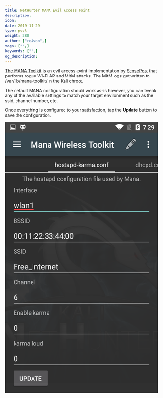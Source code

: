 ```yaml
---
title: NetHunter MANA Evil Access Point
description:
icon:
date: 2019-11-29
type: post
weight: 280
author: ["re4son",]
tags: ["",]
keywords: ["",]
og_description:
---
```


[The MANA Toolkit](https://github.com/sensepost/mana) is an evil access-point implementation by [SensePost](https://www.sensepost.com/) that performs rogue Wi-Fi AP and MitM attacks. The MitM logs get written to /var/lib/mana-toolkit/ in the Kali chroot.

The default MANA configuration should work as-is however, you can tweak any of the available settings to match your target environment such as the ssid, channel number, etc.

Once everything is configured to your satisfaction, tap the **Update** button to save the configuration.

![](./nethunter-mana.png)
